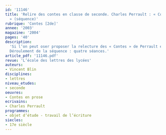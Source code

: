 ```yaml
---
id: '11146'
title: 'Relire des contes en classe de seconde. Charles Perrault : « Contes en prose
  » (séquence)'
rubrique: 'Contes [2de]'
annee: '2003'
magazine: '2004'
pages: '40'
description: 
  'Si l’on peut oser proposer la relecture des « Contes » de Perrault en seconde, c’est parce que nombre d’élèves ignorent tout de ces textes que l’on dit enfantins, mais qui sont aussi fondateurs. Ils sont d’ailleurs bien incapables de donner le titre des huit contes en prose de Perrault. Certes, le genre leur est connu, mais à travers les contes du XXe siècle destinés à la jeunesse, et non à partir des modèles plus anciens qui ont inspiré ces adaptations. Ce projet consiste également à les amener très rapidement à distinguer les spécificités du texte littéraire, celles de l’écrit et de l’oral, et à considérer l’impact des conditions de production, puis de lecture d’un texte. L’examen de certains traits des discours narratif et descriptif entre dans le cadre de la préparation au sujet d’invention. Enfin, cette séquence permet de mettre en place dès le début de l’année des éléments méthodologiques qui vont fonder le travail en français.
  Déroulement de la séquence : quatre séances.'
article_pdf: '11146.pdf'
revue: 'L’école des lettres des lycées'
auteurs:
- Vincent Blin
disciplines:
- lettres
niveau_etudes:
- seconde
oeuvres:
- Contes en prose
ecrivains:
- Charles Perrault
programmes:
- objet d’étude - travail de l’écriture
siecles:
- 17e siècle
---
```

